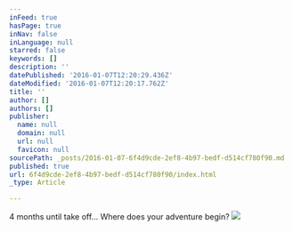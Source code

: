 ```yaml
---
inFeed: true
hasPage: true
inNav: false
inLanguage: null
starred: false
keywords: []
description: ''
datePublished: '2016-01-07T12:20:29.436Z'
dateModified: '2016-01-07T12:20:17.762Z'
title: ''
author: []
authors: []
publisher:
  name: null
  domain: null
  url: null
  favicon: null
sourcePath: _posts/2016-01-07-6f4d9cde-2ef8-4b97-bedf-d514cf780f90.md
published: true
url: 6f4d9cde-2ef8-4b97-bedf-d514cf780f90/index.html
_type: Article

---
```

4 months until take off... Where does your adventure begin?
![](https://the-grid-user-content.s3-us-west-2.amazonaws.com/a917cb83-8e37-44e5-af4c-9c3a3d5dcf3d.gif)